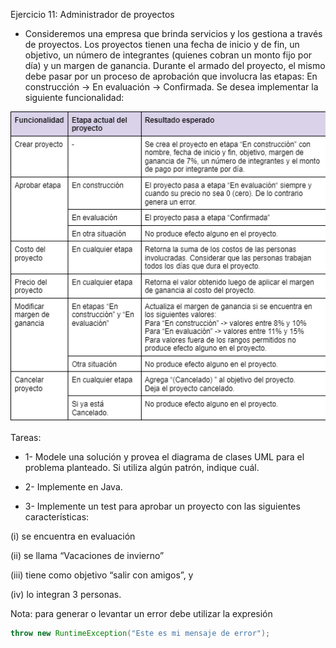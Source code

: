 Ejercicio 11: Administrador de proyectos

- Consideremos una empresa que brinda servicios y los gestiona a través de proyectos. Los proyectos tienen una fecha de inicio y de fin, un objetivo, un número de integrantes (quienes cobran un monto fijo por día) y un margen de ganancia. Durante el armado del proyecto, el mismo debe pasar por un proceso de aprobación que involucra las etapas: En construcción -> En evaluación -> Confirmada. Se desea implementar la siguiente funcionalidad:

![alt text](image.png)

Tareas:

- 1- Modele una solución y provea el diagrama de clases UML para el problema planteado. Si utiliza algún patrón, indique cuál.

- 2- Implemente en Java.

- 3- Implemente un test para aprobar un proyecto con las siguientes características: 

(i) se encuentra en evaluación 

(ii) se llama “Vacaciones de invierno” 

(iii) tiene como objetivo “salir con amigos”, y 

(iv) lo integran 3 personas.

Nota: para generar o levantar un error debe utilizar la expresión

```java
throw new RuntimeException("Este es mi mensaje de error");
```
